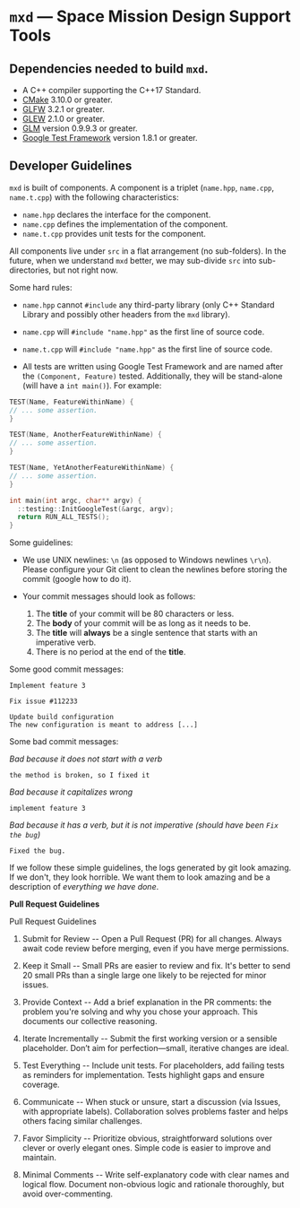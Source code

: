 # `mxd` &mdash; Space Mission Design Support Tools

## Dependencies needed to build `mxd`.

* A C++ compiler supporting the C++17 Standard.
* [CMake](https://cmake.org/) 3.10.0 or greater.
* [GLFW](https://www.glfw.org/) 3.2.1 or greater.
* [GLEW](http://glew.sourceforge.net/) 2.1.0 or greater.
* [GLM](https://glm.g-truc.net/0.9.9/index.html) version 0.9.9.3 or greater.
* [Google Test Framework](https://github.com/google/googletest) version 1.8.1 or greater.

## Developer Guidelines

`mxd` is built of components. A component is a triplet (`name.hpp`, `name.cpp`,
`name.t.cpp`) with the following characteristics:

* `name.hpp` declares the interface for the component.
* `name.cpp` defines the implementation of the component.
* `name.t.cpp` provides unit tests for the component.

All components live under `src` in a flat arrangement (no sub-folders). In the
future, when we understand `mxd` better, we may sub-divide `src` into
sub-directories, but not right now.

Some hard rules:

* `name.hpp` cannot `#include` any third-party library (only C++ Standard
  Library and possibly other headers from the `mxd` library).

* `name.cpp` will `#include "name.hpp"` as the first line of source code.

* `name.t.cpp` will `#include "name.hpp"` as the first line of source code.

* All tests are written using Google Test Framework and are named after the
  `(Component, Feature)` tested. Additionally, they will be stand-alone (will have
  a `int main()`). For example:

```c++
TEST(Name, FeatureWithinName) {
// ... some assertion.
}

TEST(Name, AnotherFeatureWithinName) {
// ... some assertion.
}

TEST(Name, YetAnotherFeatureWithinName) {
// ... some assertion.
}

int main(int argc, char** argv) {
  ::testing::InitGoogleTest(&argc, argv);
  return RUN_ALL_TESTS();
}
```

Some guidelines:

* We use UNIX newlines: `\n` (as opposed to Windows newlines `\r\n`). Please
  configure your Git client to clean the newlines before storing the commit
  (google how to do it).

* Your commit messages should look as follows:

  1. The **title** of your commit will be 80 characters or less.
  2. The **body** of your commit will be as long as it needs to be.
  3. The **title** will **always** be a single sentence that starts with an
  imperative verb.
  4. There is no period at the end of the **title**.

Some good commit messages:

```
Implement feature 3
```

```
Fix issue #112233
```

```
Update build configuration
The new configuration is meant to address [...]
```

Some bad commit messages:

*Bad because it does not start with a verb*
```
the method is broken, so I fixed it
```

*Bad because it capitalizes wrong*
```
implement feature 3
```

*Bad because it has a verb, but it is not imperative (should have been `Fix the bug`)*

```
Fixed the bug.
```

If we follow these simple guidelines, the logs generated by git look amazing. If
we don't, they look horrible. We want them to look amazing and be a description
of *everything we have done*.

**Pull Request Guidelines**

Pull Request Guidelines

1. Submit for Review -- Open a Pull Request (PR) for all
changes. Always await code review before merging, even if you have
merge permissions.

2. Keep it Small -- Small PRs are easier to review and fix. It's
better to send 20 small PRs than a single large one likely to be
rejected for minor issues.

3. Provide Context -- Add a brief explanation in the PR comments: the
problem you're solving and why you chose your approach. This documents
our collective reasoning.

4. Iterate Incrementally -- Submit the first working version or a
sensible placeholder. Don’t aim for perfection—small, iterative
changes are ideal.

5. Test Everything -- Include unit tests. For placeholders, add
failing tests as reminders for implementation. Tests highlight gaps
and ensure coverage.

6. Communicate -- When stuck or unsure, start a discussion (via
Issues, with appropriate labels). Collaboration solves problems faster
and helps others facing similar challenges.

7. Favor Simplicity -- Prioritize obvious, straightforward solutions
over clever or overly elegant ones. Simple code is easier to improve
and maintain.

8. Minimal Comments -- Write self-explanatory code with clear names
and logical flow. Document non-obvious logic and rationale thoroughly,
but avoid over-commenting.
